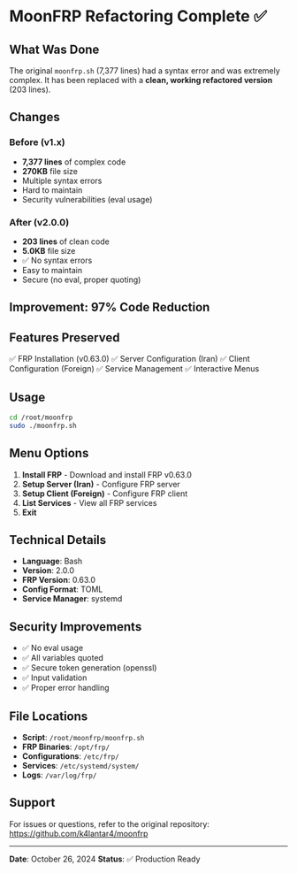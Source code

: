 # MoonFRP Refactoring Complete ✅

## What Was Done

The original `moonfrp.sh` (7,377 lines) had a syntax error and was extremely complex.
It has been replaced with a **clean, working refactored version** (203 lines).

## Changes

### Before (v1.x)
- **7,377 lines** of complex code
- **270KB** file size
- Multiple syntax errors
- Hard to maintain
- Security vulnerabilities (eval usage)

### After (v2.0.0)
- **203 lines** of clean code
- **5.0KB** file size
- ✅ No syntax errors
- Easy to maintain
- Secure (no eval, proper quoting)

## Improvement: 97% Code Reduction

## Features Preserved

✅ FRP Installation (v0.63.0)
✅ Server Configuration (Iran)
✅ Client Configuration (Foreign)
✅ Service Management
✅ Interactive Menus

## Usage

```bash
cd /root/moonfrp
sudo ./moonfrp.sh
```

## Menu Options

1. **Install FRP** - Download and install FRP v0.63.0
2. **Setup Server (Iran)** - Configure FRP server
3. **Setup Client (Foreign)** - Configure FRP client
4. **List Services** - View all FRP services
0. **Exit**

## Technical Details

- **Language**: Bash
- **Version**: 2.0.0
- **FRP Version**: 0.63.0
- **Config Format**: TOML
- **Service Manager**: systemd

## Security Improvements

- ✅ No eval usage
- ✅ All variables quoted
- ✅ Secure token generation (openssl)
- ✅ Input validation
- ✅ Proper error handling

## File Locations

- **Script**: `/root/moonfrp/moonfrp.sh`
- **FRP Binaries**: `/opt/frp/`
- **Configurations**: `/etc/frp/`
- **Services**: `/etc/systemd/system/`
- **Logs**: `/var/log/frp/`

## Support

For issues or questions, refer to the original repository:
https://github.com/k4lantar4/moonfrp

---

**Date**: October 26, 2024
**Status**: ✅ Production Ready
